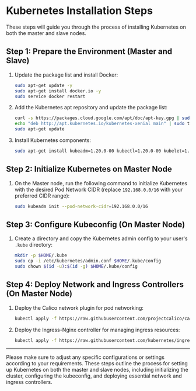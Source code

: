 # Kubernetes Installation Steps

These steps will guide you through the process of installing Kubernetes on both the master and slave nodes.

## Step 1: Prepare the Environment (Master and Slave)

1. Update the package list and install Docker:
   ```bash
   sudo apt-get update -y
   sudo apt-get install docker.io -y
   sudo service docker restart
   ```

2. Add the Kubernetes apt repository and update the package list:
   ```bash
   curl -s https://packages.cloud.google.com/apt/doc/apt-key.gpg | sudo apt-key add -
   echo "deb http://apt.kubernetes.io/kubernetes-xenial main" | sudo tee /etc/apt/sources.list.d/kubernetes.list
   sudo apt-get update
   ```

3. Install Kubernetes components:
   ```bash
   sudo apt-get install kubeadm=1.20.0-00 kubectl=1.20.0-00 kubelet=1.20.0-00 -y
   ```

## Step 2: Initialize Kubernetes on Master Node

1. On the Master node, run the following command to initialize Kubernetes with the desired Pod Network CIDR (replace `192.168.0.0/16` with your preferred CIDR range):
   ```bash
   sudo kubeadm init --pod-network-cidr=192.168.0.0/16
   ```

## Step 3: Configure Kubeconfig (On Master Node)

1. Create a directory and copy the Kubernetes admin config to your user's `.kube` directory:
   ```bash
   mkdir -p $HOME/.kube
   sudo cp -i /etc/kubernetes/admin.conf $HOME/.kube/config
   sudo chown $(id -u):$(id -g) $HOME/.kube/config
   ```

## Step 4: Deploy Network and Ingress Controllers (On Master Node)

1. Deploy the Calico network plugin for pod networking:
   ```bash
   kubectl apply -f https://raw.githubusercontent.com/projectcalico/calico/v3.25.1/manifests/calico.yaml
   ```

2. Deploy the Ingress-Nginx controller for managing ingress resources:
   ```bash
   kubectl apply -f https://raw.githubusercontent.com/kubernetes/ingress-nginx/controller-v0.49.0/deploy/static/provider/baremetal/deploy.yaml
   ```

---

Please make sure to adjust any specific configurations or settings according to your requirements. These steps outline the process for setting up Kubernetes on both the master and slave nodes, including initializing the cluster, configuring the kubeconfig, and deploying essential network and ingress controllers.
